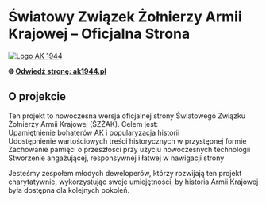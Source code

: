 # Światowy Związek Żołnierzy Armii Krajowej – Oficjalna Strona

<a href="https://ak1944.pl">
  <img src="https://ak1944.pl/_next/image?url=%2Fimages%2FLogo_SZZAK.png&w=256&q=75" alt="Logo AK 1944">
</a>

**🌐 <a href="https://ak1944.pl">Odwiedź stronę: ak1944.pl</a>**

## O projekcie

Ten projekt to nowoczesna wersja oficjalnej strony Światowego Związku Żołnierzy Armii Krajowej (ŚZŻAK). Celem jest:  
Upamiętnienie bohaterów AK i popularyzacja historii  
Udostępnienie wartościowych treści historycznych w przystępnej formie  
Zachowanie pamięci o przeszłości przy użyciu nowoczesnych technologii  
Stworzenie angażującej, responsywnej i łatwej w nawigacji strony 

Jesteśmy zespołem młodych deweloperów, którzy rozwijają ten projekt charytatywnie, wykorzystując swoje umiejętności, by historia Armii Krajowej była dostępna dla kolejnych pokoleń.  